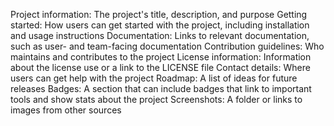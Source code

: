 Project information: The project's title, description, and purpose 
Getting started: How users can get started with the project, including installation and usage instructions 
Documentation: Links to relevant documentation, such as user- and team-facing documentation 
Contribution guidelines: Who maintains and contributes to the project 
License information: Information about the license use or a link to the LICENSE file 
Contact details: Where users can get help with the project 
Roadmap: A list of ideas for future releases 
Badges: A section that can include badges that link to important tools and show stats about the project 
Screenshots: A folder or links to images from other sources 
